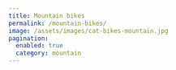 ```yaml
---
title: Mountain bikes
permalink: /mountain-bikes/
image: /assets/images/cat-bikes-mountain.jpg
pagination: 
  enabled: true
  category: mountain
---
```

